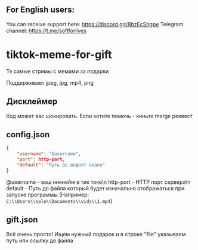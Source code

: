 ## For English users:
You can receive support here: https://discord.gg/8bzEcShgpe
Telegram channel: https://t.me/softforlives
# tiktok-meme-for-gift
Те самые стримы с мемами за подарки

Поддерживает jpeg, jpg, mp4, png

## Дисклеймер
Код может вас шокировать. Если хотите помочь - киньте merge реквест

## config.json
```json
{
    "username": "@username",
    "port": http-port,
    "default": "Путь до дефолт видео"
}
```
@username - ваш никнейм в тик токе\n
http-port - HTTP порт сервера\n
default - Путь до файла который будет изначально отображаться при запуске программы (Например: `C:\\Users\\solo\\Documents\\vids\\1.mp4`)

## gift.json
Всё очень просто! Ищем нужный подарок и в строке "file" указываем путь или ссылку до файла
